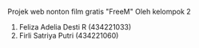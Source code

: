 Projek web nonton film gratis "FreeM"
Oleh kelompok 2
1. Feliza Adelia Desti R (434221033)
2. Firli Satriya Putri (434221060)
